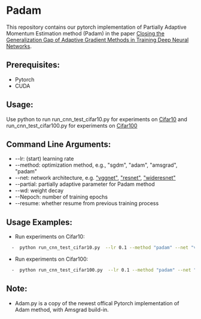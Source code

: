 # Padam
This repository contains our pytorch implementation of Partially Adaptive Momentum Estimation method (Padam) in the paper [Closing the Generalization Gap of Adaptive Gradient Methods in Training Deep Neural Networks](https://arxiv.org/abs/1806.06763).

## Prerequisites: 
* Pytorch
* CUDA

## Usage:
Use python to run run_cnn_test_cifar10.py for experiments on [Cifar10](https://www.cs.toronto.edu/~kriz/cifar.html) and run_cnn_test_cifar100.py for experiments on [Cifar100](https://www.cs.toronto.edu/~kriz/cifar.html)

## Command Line Arguments:
* --lr: (start) learning rate 
* --method: optimization method, e.g., "sgdm", "adam", "amsgrad", "padam"
* --net: network architecture, e.g. ["vggnet"](https://arxiv.org/abs/1409.1556), ["resnet"](https://arxiv.org/abs/1512.03385), ["wideresnet"](https://arxiv.org/abs/1605.07146)
* --partial: partially adaptive parameter for Padam method
* --wd: weight decay
* --Nepoch: number of training epochs
* --resume: whether resume from previous training process

## Usage Examples:
* Run experiments on Cifar10:
```bash
  -  python run_cnn_test_cifar10.py  --lr 0.1 --method "padam" --net "vggnet"  --partial 0.125 --wd 5e-4
```
* Run experiments on Cifar100:
```bash
  -  python run_cnn_test_cifar100.py  --lr 0.1 --method "padam" --net "resnet"  --partial 0.125 --wd 5e-4
```
## Note:
* Adam.py is a copy of the newest offical Pytorch implementation of Adam method, with Amsgrad build-in. 
